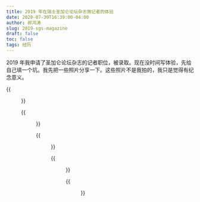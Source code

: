 ```yaml
---
title: 2019 年在瑞士圣加仑论坛杂志做记者的体验
date: 2020-07-30T16:39:00-04:00
author: 郝鸿涛
slug: 2019-sgs-magazine
draft: false
toc: false
tags: 经历
---
```


2019 年我申请了圣加仑论坛杂志的记者职位，被录取。现在没时间写体验，先给自己填一个坑。我先把一些照片分享一下。这些照片不是我拍的，我只是觉得有纪念意义。

<!-- 2 月 16 号收到录取邮件

2019 3 月 28 号， Lars John 帮我办签证

	4 月 19 号确定要采访 Hannah Safford -->

{{<figure src="/media/sgs/mgz/happiness_expensive.jpg" title="圣加仑大学的一个非常有名的景点：幸福很贵">}}

{{<figure src="/media/sgs/mgz/history.jpg" caption="杂志的历史">}}

{{<figure src="/media/sgs/mgz/posing.jpg" caption="每次结束后都会摆拍一次，我不知道这张是第几期的">}}

{{<figure src="/media/sgs/mgz/working-space.jpg" caption="工作环境">}}

{{<figure src="/media/sgs/mgz/flower.jpg" caption="从远处看圣加仑，此图作者为 Ruben Dieleman 拍摄，已得到授权">}}